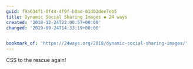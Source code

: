 ```yaml
---
guid: f9a634f1-0f44-4f9f-b0ad-01d02dee7eb5
title: Dynamic Social Sharing Images ◆ 24 ways
created: '2018-12-24T22:00:57+00:00'
changed: '2019-09-24T14:33:19+00:00'


bookmark_of: 'https://24ways.org/2018/dynamic-social-sharing-images/'
---
```


CSS to the rescue again!
